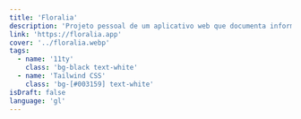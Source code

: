 ```yaml
---
title: 'Floralia'
description: 'Projeto pessoal de um aplicativo web que documenta informações sobre plantas de jardim e pomar. Em constante desenvolvimento e crescimento. Versão Beta.'
link: 'https://floralia.app'
cover: '../floralia.webp'
tags:
  - name: '11ty'
    class: 'bg-black text-white'
  - name: 'Tailwind CSS'
    class: 'bg-[#003159] text-white'
isDraft: false
language: 'gl'
---
```

